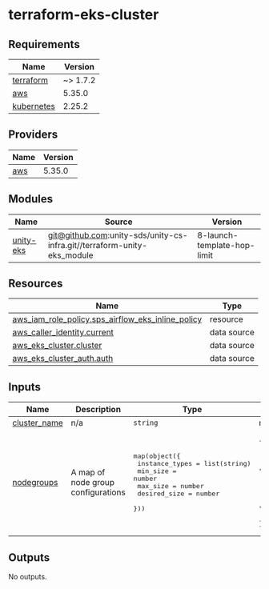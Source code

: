 # terraform-eks-cluster

<!-- BEGINNING OF PRE-COMMIT-TERRAFORM DOCS HOOK -->
## Requirements

| Name | Version |
|------|---------|
| <a name="requirement_terraform"></a> [terraform](#requirement\_terraform) | ~> 1.7.2 |
| <a name="requirement_aws"></a> [aws](#requirement\_aws) | 5.35.0 |
| <a name="requirement_kubernetes"></a> [kubernetes](#requirement\_kubernetes) | 2.25.2 |

## Providers

| Name | Version |
|------|---------|
| <a name="provider_aws"></a> [aws](#provider\_aws) | 5.35.0 |

## Modules

| Name | Source | Version |
|------|--------|---------|
| <a name="module_unity-eks"></a> [unity-eks](#module\_unity-eks) | git@github.com:unity-sds/unity-cs-infra.git//terraform-unity-eks_module | 8-launch-template-hop-limit |

## Resources

| Name | Type |
|------|------|
| [aws_iam_role_policy.sps_airflow_eks_inline_policy](https://registry.terraform.io/providers/hashicorp/aws/5.35.0/docs/resources/iam_role_policy) | resource |
| [aws_caller_identity.current](https://registry.terraform.io/providers/hashicorp/aws/5.35.0/docs/data-sources/caller_identity) | data source |
| [aws_eks_cluster.cluster](https://registry.terraform.io/providers/hashicorp/aws/5.35.0/docs/data-sources/eks_cluster) | data source |
| [aws_eks_cluster_auth.auth](https://registry.terraform.io/providers/hashicorp/aws/5.35.0/docs/data-sources/eks_cluster_auth) | data source |

## Inputs

| Name | Description | Type | Default | Required |
|------|-------------|------|---------|:--------:|
| <a name="input_cluster_name"></a> [cluster\_name](#input\_cluster\_name) | n/a | `string` | n/a | yes |
| <a name="input_nodegroups"></a> [nodegroups](#input\_nodegroups) | A map of node group configurations | <pre>map(object({<br>    instance_types = list(string)<br>    min_size       = number<br>    max_size       = number<br>    desired_size   = number<br>  }))</pre> | <pre>{<br>  "defaultGroup": {<br>    "desired_size": 1,<br>    "instance_types": [<br>      "m5.xlarge"<br>    ],<br>    "max_size": 1,<br>    "min_size": 1<br>  }<br>}</pre> | no |

## Outputs

No outputs.
<!-- END OF PRE-COMMIT-TERRAFORM DOCS HOOK -->
